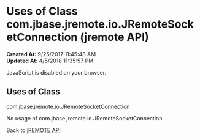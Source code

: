 # Uses of Class com.jbase.jremote.io.JRemoteSocketConnection (jremote API)

**Created At:** 9/25/2017 11:45:48 AM  
**Updated At:** 4/5/2018 11:35:57 PM  

<!--<br>    try {<br>        if (location.href.indexOf('is-external=true') == -1) {<br>            parent.document.title="Uses of Class com.jbase.jremote.io.JRemoteSocketConnection (jremote   API)";<br>        }<br>    }<br>    catch(err) {<br>    }<br>//-->
JavaScript is disabled on your browser.



<!--<br>  allClassesLink = document.getElementById("allclasses\_navbar\_top");<br>  if(window==top) {<br>    allClassesLink.style.display = "block";<br>  }<br>  else {<br>    allClassesLink.style.display = "none";<br>  }<br>  //-->

## Uses of Class
com.jbase.jremote.io.JRemoteSocketConnection

No usage of com.jbase.jremote.io.JRemoteSocketConnection

Back to [jREMOTE API](com_jbase_jremote_package-summary)
